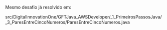 Mesmo desafio já resolvido em:

src/DigitalInnovationOne/GFTJava_AWSDeveloper/_1_PrimeirosPassosJava/_3_ParesEntreCincoNumeros/ParesEntreCincoNumeros.java